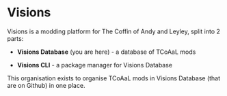 # Visions

Visions is a modding platform for The Coffin of Andy and Leyley, split into 2 parts:

- **Visions Database** (you are here) - a database of TCoAaL mods

- **Visions CLI** - a package manager for Visions Database

This organisation exists to organise TCoAaL mods in Visions Database (that are on Github) in one place.
